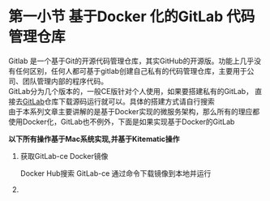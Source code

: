 # 第一小节 基于Docker 化的GitLab 代码管理仓库  
    
   Gitlab 是一个基于Git的开源代码管理仓库，其实GitHub的开源版。功能上几乎没有任何区别，任何人都可基于gitlab创建自己私有的代码管理仓库，主要用于公司、团队管理内部的程序代码。  
     GitLab分为几个版本的，一般CE版针对个人使用，如果要搭建私有的GitLab， 直接去[GitLab](https://github.com/gitlabhq/gitlabhq.git)仓库下载源码运行就可以。具体的搭建方式请自行搜索      
     由于本系列文章主要讲解的是基于Docker实现的微服务架构，那么所有的理应都使用Docker化，GitLab也不例外，下面是如果实现基于Docker的GitLab   
     
 
 __以下所有操作基于Mac系统实现,并基于Kitematic操作__    
 
1. 获取GitLab-ce Docker镜像    

    Docker Hub搜索 GitLab-ce 通过命令下载镜像到本地并运行  

2.  
    
      
       
     
